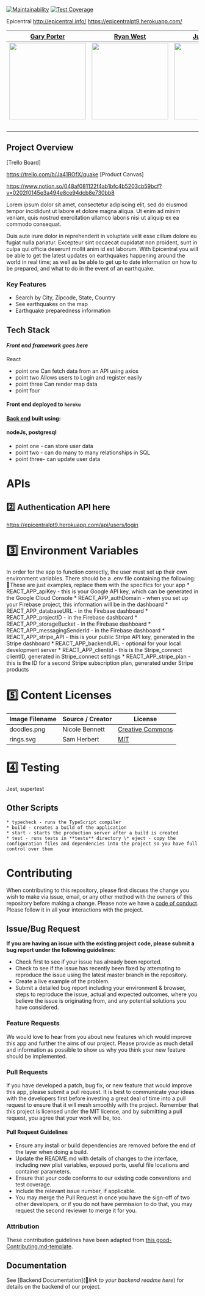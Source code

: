 [![Maintainability](https://api.codeclimate.com/v1/badges/601b5c9ffdd10f1eae97/maintainability)](https://codeclimate.com/github/Lambda-School-Labs/quake-fe-pt9/maintainability)
[![Test Coverage](https://api.codeclimate.com/v1/badges/601b5c9ffdd10f1eae97/test_coverage)](https://codeclimate.com/github/Lambda-School-Labs/quake-fe-pt9/test_coverage)

Epicentral
http://epicentral.info/
https://epicentralpt9.herokuapp.com/

|                                       [Gary Porter](https://github.com/garybot)                                        |                                       [Ryan West](https://github.com/RyanSWest)                                        |                                       [Juan Aleman](https://github.com/JJAleman)                                        |                                       [Denise Chaloupka](https://github.com/DeniseChaloupka)                                        |                                       [Joshua Daley](https://github.com/)                                        |
| :-----------------------------------------------------------------------------------------------------------: | :-----------------------------------------------------------------------------------------------------------: | :-----------------------------------------------------------------------------------------------------------: | :-----------------------------------------------------------------------------------------------------------: | :-----------------------------------------------------------------------------------------------------------: |
|                      [<img src="https://avatars1.githubusercontent.com/u/12163086?s=460&u=97c1ecc3ea7872a33d90d563ba7a0dc4088cf5b2&v=4" width = "200" />](https://github.com/garybot)                       |                      [<img src="https://ca.slack-edge.com/ESZCHB482-W012JHQBSHG-4cdb46c2dfb9-72" width = "200" />](https://github.com/RyanSWest)                       |                      [<img src="https://ca.slack-edge.com/ESZCHB482-W0138D1DZ0Q-37a2a49c4e05-512" width = "200" />](ttps://github.com/JJAleman)                       |                      [<img src="https://ca.slack-edge.com/ESZCHB482-W012JHQ5UBU-b25d37e15ff3-512" width = "200" />](https://github.com/DeniseChaloupka)                       |                      [<img src="https://ca.slack-edge.com/ESZCHB482-W0123RMBDB9-1b38516443df-512" width = "200" />](https://github.com/)                       |
|                 [<img src="https://github.com/favicon.ico" width="15"> ](https://github.com/)                 |            [<img src="https://github.com/favicon.ico" width="15"> ](https://github.com/honda0306)             |           [<img src="https://github.com/favicon.ico" width="15"> ](https://github.com/Mister-Corn)            |          [<img src="https://github.com/favicon.ico" width="15"> ](https://github.com/NandoTheessen)           |            [<img src="https://github.com/favicon.ico" width="15"> ](https://github.com/wvandolah)             |
|                                        |

       
## Project Overview

[Trello Board]

https://trello.com/b/Ja41ROfX/quake
[Product Canvas]

https://www.notion.so/048af081122f4ab1bfc4b5203cb59bcf?v=0202f0145e3a494e8ce94dcb8e730bb8


Lorem ipsum dolor sit amet, consectetur adipiscing elit, sed do eiusmod tempor incididunt ut labore et dolore magna aliqua. Ut enim ad minim veniam, quis nostrud exercitation ullamco laboris nisi ut aliquip ex ea commodo consequat.

Duis aute irure dolor in reprehenderit in voluptate velit esse cillum dolore eu fugiat nulla pariatur. Excepteur sint occaecat cupidatat non proident, sunt in culpa qui officia deserunt mollit anim id est laborum.
   With Epicentral you will be able to get the latest updates on
          earthquakes happening around the world in real time; as well as be
          able to get up to date information on how to be prepared, and what to
          do in the event of an earthquake.


### Key Features
-    Search by City, Zipcode, State, Country
-    See earthquakes on the map
-    Earthquake preparedness information

## Tech Stack

#### _Front end framework goes here_
React

-    point one Can fetch data from an API using axios
-    point two  Allows users to Login and register easily
-    point three  Can render map data
-    point four  

#### Front end deployed to `heroku `

#### [Back end](https://epicentralpt9.herokuapp.com) built using:

#### nodeJs, postgresql

-    point one - can store user data
-    point two - can do many to many relationships in SQL
-    point three- can update user data


# APIs

## 2️⃣ Authentication API here
https://epicentralpt9.herokuapp.com/api/users/login



# 3️⃣ Environment Variables
In order for the app to function correctly, the user must set up their own environment variables. There should be a .env file containing the following:
🚫These are just examples, replace them with the specifics for your app
    *  REACT_APP_apiKey - this is your Google API key, which can be generated in the Google Cloud Console
    *  REACT_APP_authDomain - when you set up your Firebase project, this information will be in the dashboard
    *  REACT_APP_databaseURL - in the Firebase dashboard
    *  REACT_APP_projectID - in the Firebase dashboard
    *  REACT_APP_storageBucket - in the Firebase dashboard
    *  REACT_APP_messagingSenderId - in the Firebase dashboard
    *  REACT_APP_stripe_API - this is your public Stripe API key, generated in the Stripe dashboard
    *  REACT_APP_backendURL - optional for your local development server
    *  REACT_APP_clientid - this is the Stripe_connect clientID, generated in Stripe_connect settings
    *  REACT_APP_stripe_plan - this is the ID for a second Stripe subscription plan, generated under Stripe products
# 5️⃣ Content Licenses
| Image Filename | Source / Creator | License                                                                      |
| -------------- | ---------------- | ---------------------------------------------------------------------------- |
| doodles.png    | Nicole Bennett   | [Creative Commons](https://www.toptal.com/designers/subtlepatterns/doodles/) |
| rings.svg      | Sam Herbert      | [MIT](https://github.com/SamHerbert/SVG-Loaders)                             |

# 4️⃣ Testing

Jest, supertest




## Other Scripts
    * typecheck - runs the TypeScript compiler
    * build - creates a build of the application
    * start - starts the production server after a build is created
    * test - runs tests in **tests** directory \* eject - copy the configuration files and dependencies into the project so you have full control over them

# Contributing
When contributing to this repository, please first discuss the change you wish to make via issue, email, or any other method with the owners of this repository before making a change.
Please note we have a [code of conduct](./CODE_OF_CONDUCT.md). Please follow it in all your interactions with the project.
## Issue/Bug Request
   
 **If you are having an issue with the existing project code, please submit a bug report under the following guidelines:**
 - Check first to see if your issue has already been reported.
 - Check to see if the issue has recently been fixed by attempting to reproduce the issue using the latest master branch in the repository.
 - Create a live example of the problem.
 - Submit a detailed bug report including your environment & browser, steps to reproduce the issue, actual and expected outcomes,  where you believe the issue is originating from, and any potential solutions you have considered.

### Feature Requests
We would love to hear from you about new features which would improve this app and further the aims of our project. Please provide as much detail and information as possible to show us why you think your new feature should be implemented.

### Pull Requests
If you have developed a patch, bug fix, or new feature that would improve this app, please submit a pull request. It is best to communicate your ideas with the developers first before investing a great deal of time into a pull request to ensure that it will mesh smoothly with the project.
Remember that this project is licensed under the MIT license, and by submitting a pull request, you agree that your work will be, too.

#### Pull Request Guidelines
- Ensure any install or build dependencies are removed before the end of the layer when doing a build.
- Update the README.md with details of changes to the interface, including new plist variables, exposed ports, useful file locations and container parameters.
- Ensure that your code conforms to our existing code conventions and test coverage.
- Include the relevant issue number, if applicable.
- You may merge the Pull Request in once you have the sign-off of two other developers, or if you do not have permission to do that, you may request the second reviewer to merge it for you.

### Attribution
These contribution guidelines have been adapted from [this good-Contributing.md-template](https://gist.github.com/PurpleBooth/b24679402957c63ec426).

## Documentation
See [Backend Documentation](🚫_link to your backend readme here_) for details on the backend of our project.
